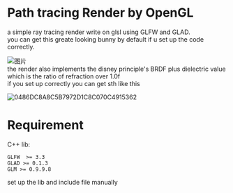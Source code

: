# Path tracing Render by OpenGL
a simple ray tracing render write on glsl using GLFW and GLAD.  
you can get this greate looking bunny by default if u set up the code correctly.   

![图片](https://user-images.githubusercontent.com/36555712/162905327-ffcab3f2-94d7-4c1a-b236-a9865674f94b.png)  
 the render also implements the disney principle's BRDF plus dielectric value which 
 is the ratio of refraction over 1.0f  
 if you set up correctly you can get sth like this  
 
![0486DC8A8C5B7972D1C8C070C4915362](https://user-images.githubusercontent.com/36555712/162905918-922ae232-dbdb-44a0-8290-caf87e1113e4.png)  

# Requirement
C++ lib:

    GLFW  >= 3.3
    GLAD >= 0.1.3
    GLM >= 0.9.9.8

set up the lib and include file manually
